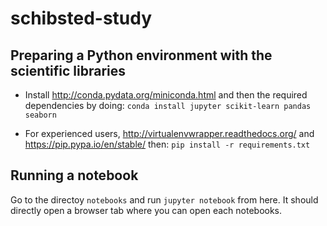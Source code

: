 # schibsted-study

## Preparing a Python environment with the scientific libraries

 * Install http://conda.pydata.org/miniconda.html and then the required dependencies by doing:
`conda install jupyter scikit-learn pandas seaborn`

 * For experienced users, http://virtualenvwrapper.readthedocs.org/ and https://pip.pypa.io/en/stable/ then:
 `pip install -r requirements.txt`

## Running a notebook

Go to the directoy `notebooks` and run `jupyter notebook` from here. It should directly open a browser tab where you can open each notebooks. 
